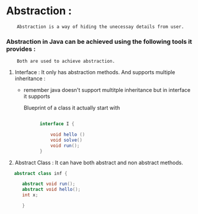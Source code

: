 # Abstraction : 
        Abstraction is a way of hiding the unecessay details from user. 
  
   ### Abstraction in Java can be achieved using the following tools it provides :
        Both are used to achieve abstraction.
 
   1. Interface  :  It only has abstraction methods. And supports multiple inheritance : 
       - remember java doesn't support multitple inheritance but in interface it supports 

            Blueprint of a class 
            it actually start with 
          ``` java   

                interface I {

                    void hello ()  
                    void solve()
                    void run();
                }

   2. Abstract Class : It can have both abstract and non abstract methods.

  ``` java
     abstract class inf {

        abstract void run();
        abstract void hello();
        int x;

        }
       